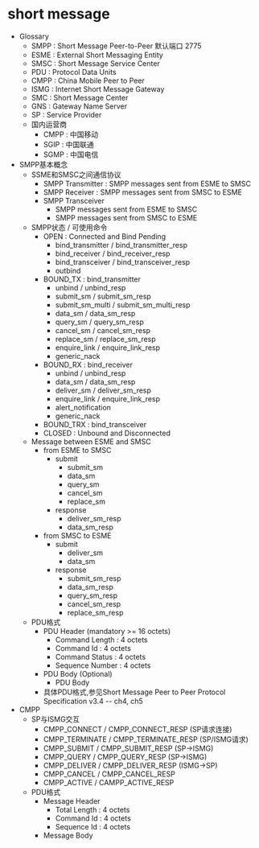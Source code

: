 # short message
- Glossary
  - SMPP : Short Message Peer-to-Peer 默认端口 2775
  - ESME : External Short Messaging Entity
  - SMSC : Short Message Service Center
  - PDU : Protocol Data Units
  - CMPP : China Mobile Peer to Peer
  - ISMG : Internet Short Message Gateway
  - SMC : Short Message Center
  - GNS : Gateway Name Server
  - SP : Service Provider
  - 国内运营商
    - CMPP : 中国移动
    - SGIP : 中国联通
    - SGMP : 中国电信
- SMPP基本概念
  - SSME和SMSC之间通信协议
    - SMPP Transmitter : SMPP messages sent from ESME to SMSC
    - SMPP Receiver : SMPP messages sent from SMSC to ESME
    - SMPP Transceiver
      - SMPP messages sent from ESME to SMSC
      - SMPP messages sent from SMSC to ESME
  - SMPP状态 / 可使用命令
    - OPEN : Connected and Bind Pending
      - bind_transmitter / bind_transmitter_resp
      - bind_receiver / bind_receiver_resp
      - bind_transceiver / bind_transceiver_resp
      - outbind
    - BOUND_TX : bind_transmitter
      - unbind / unbind_resp
      - submit_sm / submit_sm_resp
      - submit_sm_multi / submit_sm_multi_resp
      - data_sm / data_sm_resp
      - query_sm / query_sm_resp
      - cancel_sm / cancel_sm_resp
      - replace_sm / replace_sm_resp
      - enquire_link / enquire_link_resp
      - generic_nack
    - BOUND_RX : bind_receiver
      - unbind / unbind_resp
      - data_sm / data_sm_resp
      - deliver_sm / deliver_sm_resp
      - enquire_link / enquire_link_resp
      - alert_notification
      - generic_nack
    - BOUND_TRX : bind_transceiver
    - CLOSED : Unbound and Disconnected
  - Message between ESME and SMSC
    - from ESME to SMSC
      - submit
        - submit_sm
        - data_sm
        - query_sm
        - cancel_sm
        - replace_sm
      - response
        - deliver_sm_resp
        - data_sm_resp
    - from SMSC to ESME
      - submit
        - deliver_sm
        - data_sm
      - response
        - submit_sm_resp
        - data_sm_resp
        - query_sm_resp
        - cancel_sm_resp
        - replace_sm_resp
  - PDU格式
      - PDU Header (mandatory >= 16 octets)
        - Command Length : 4 octets 
        - Command Id : 4 octets
        - Command Status : 4 octets
        - Sequence Number : 4 octets
      - PDU Body (Optional)
        - PDU Body
      - 具体PDU格式,参见Short Message Peer to Peer Protocol Specification v3.4 -- ch4, ch5
- CMPP
  - SP与ISMG交互
    - CMPP_CONNECT / CMPP_CONNECT_RESP (SP请求连接)
    - CMPP_TERMINATE / CMPP_TERMINATE_RESP (SP/ISMG请求)
    - CMPP_SUBMIT / CMPP_SUBMIT_RESP (SP->ISMG)
    - CMPP_QUERY / CMPP_QUERY_RESP (SP->ISMG)
    - CMPP_DELIVER / CMPP_DELIVER_RESP (ISMG->SP)
    - CMPP_CANCEL / CMPP_CANCEL_RESP
    - CMPP_ACTIVE / CAMPP_ACTIVE_RESP
  - PDU格式
    - Message Header
      - Total Length : 4 octets
      - Command Id : 4 octets
      - Sequence Id : 4 octets
    - Message Body